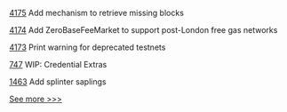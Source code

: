 
[4175](https://github.com/hyperledger/besu/pull/4175) Add mechanism to retrieve missing blocks 

[4174](https://github.com/hyperledger/besu/pull/4174) Add ZeroBaseFeeMarket to support post-London free gas networks

[4173](https://github.com/hyperledger/besu/pull/4173) Print warning for deprecated testnets

[747](https://github.com/hyperledger/aries-rfcs/pull/747) WIP: Credential Extras

[1463](https://github.com/hyperledger/grid/pull/1463) Add splinter saplings


[See more >>>](https://start-here.hyperledger.org/pull-requests)

